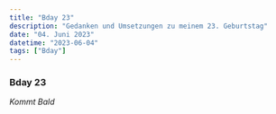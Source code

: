 ```yaml
---
title: "Bday 23"
description: "Gedanken und Umsetzungen zu meinem 23. Geburtstag"
date: "04. Juni 2023"
datetime: "2023-06-04"
tags: ["Bday"]
---
```


### Bday 23
_Kommt Bald_